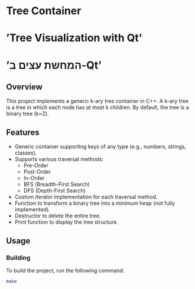# Tree Container
# ’Tree Visualization with Qt’
# ’המחשת עצים ב-Qt’
## Overview

This project implements a generic k-ary tree container in C++. A k-ary tree is a tree in which each node has at most k children. By default, the tree is a binary tree (k=2).

## Features

- Generic container supporting keys of any type (e.g., numbers, strings, classes).
- Supports various traversal methods:
  - Pre-Order
  - Post-Order
  - In-Order
  - BFS (Breadth-First Search)
  - DFS (Depth-First Search)
- Custom iterator implementation for each traversal method.
- Function to transform a binary tree into a minimum heap (not fully implemented).
- Destructor to delete the entire tree.
- Print function to display the tree structure.

## Usage

### Building

To build the project, run the following command:

```bash
make
```

